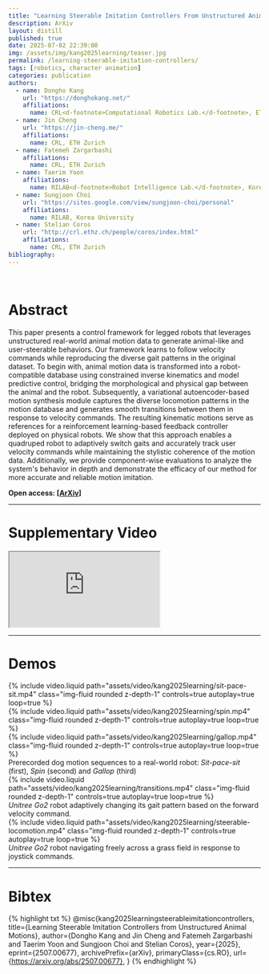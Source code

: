 ```yaml
---
title: "Learning Steerable Imitation Controllers From Unstructured Animal Motions"
description: ArXiv
layout: distill
published: true
date: 2025-07-02 22:39:00
img: /assets/img/kang2025learning/teaser.jpg
permalink: /learning-steerable-imitation-controllers/
tags: [robotics, character animation]
categories: publication
authors:
  - name: Dongho Kang
    url: "https://donghokang.net/"
    affiliations:
      name: CRL<d-footnote>Computational Robotics Lab.</d-footnote>, ETH Zurich
  - name: Jin Cheng
    url: "https://jin-cheng.me/"
    affiliations:
      name: CRL, ETH Zurich
  - name: Fatemeh Zargarbashi
    affiliations:
      name: CRL, ETH Zurich
  - name: Taerim Yoon
    affiliations:
      name: RILAB<d-footnote>Robot Intelligence Lab.</d-footnote>, Korea University
  - name: Sungjoon Choi
    url: "https://sites.google.com/view/sungjoon-choi/personal"
    affiliations:
      name: RILAB, Korea University
  - name: Stelian Coros
    url: "http://crl.ethz.ch/people/coros/index.html"
    affiliations:
      name: CRL, ETH Zurich
bibliography:
---
```


<div class="row">
  <div class="col-sm mt-3 mt-md-0">
      <img class="img-fluid" src="{{ '/assets/img/kang2025learning/teaser.jpg' | relative_url }}" alt="" title="teaser"/>
  </div>
</div>

<br> 

# Abstract

This paper presents a control framework for legged robots that leverages unstructured real-world animal motion data to generate animal-like and user-steerable behaviors. Our framework learns to follow velocity commands while reproducing the diverse gait patterns in the original dataset. To begin with, animal motion data is transformed into a robot-compatible database using constrained inverse kinematics and model predictive control, bridging the morphological and physical gap between the animal and the robot. Subsequently, a variational autoencoder-based motion synthesis module captures the diverse locomotion patterns in the motion database and generates smooth transitions between them in response to velocity commands. The resulting kinematic motions serve as references for a reinforcement learning-based feedback controller deployed on physical robots. We show that this approach enables a quadruped robot to adaptively switch gaits and accurately track user velocity commands while maintaining the stylistic coherence of the motion data. Additionally, we provide component-wise evaluations to analyze the system's behavior in depth and demonstrate the efficacy of our method for more accurate and reliable motion imitation.

**Open access: [[ArXiv](https://arxiv.org/abs/2507.00677)]**

-----

# Supplementary Video

<div class="embed-responsive embed-responsive-16by9">
  <iframe class="embed-responsive-item" src="https://www.youtube.com/embed/DukyUGNYf5A" allowfullscreen></iframe>
</div>  

-----

# Demos

<div class="row mt-3">
    <div class="col-sm mt-3 mt-md-0">
        {% include video.liquid path="assets/video/kang2025learning/sit-pace-sit.mp4" class="img-fluid rounded z-depth-1" controls=true autoplay=true loop=true %}
    </div>
    <div class="col-sm mt-3 mt-md-0">
        {% include video.liquid path="assets/video/kang2025learning/spin.mp4" class="img-fluid rounded z-depth-1" controls=true autoplay=true loop=true %}
    </div>
    <div class="col-sm mt-3 mt-md-0">
        {% include video.liquid path="assets/video/kang2025learning/gallop.mp4" class="img-fluid rounded z-depth-1" controls=true autoplay=true loop=true  %}
    </div>
</div>
<div class="caption">
    Prerecorded dog motion sequences to a real-world robot: <i>Sit-pace-sit</i> (first), <i>Spin</i> (second) and <i>Gallop</i> (third)
</div>

<div class="row mt-3">
    <div class="col-sm mt-3 mt-md-0">
        {% include video.liquid path="assets/video/kang2025learning/transitions.mp4" class="img-fluid rounded z-depth-1" controls=true autoplay=true loop=true %}
    </div>
</div>
<div class="caption">
    <i>Unitree Go2</i> robot adaptively changing its gait pattern based on the forward velocity command.
</div>

<div class="row mt-3">
    <div class="col-sm mt-3 mt-md-0">
        {% include video.liquid path="assets/video/kang2025learning/steerable-locomotion.mp4" class="img-fluid rounded z-depth-1" controls=true autoplay=true loop=true %}
    </div>
</div>
<div class="caption">
    <i>Unitree Go2</i> robot navigating freely across a grass field in response to joystick commands.
</div>

-----

# Bibtex

{% highlight txt %}
@misc{kang2025learningsteerableimitationcontrollers,
  title={Learning Steerable Imitation Controllers from Unstructured Animal Motions}, 
  author={Dongho Kang and Jin Cheng and Fatemeh Zargarbashi and Taerim Yoon and Sungjoon Choi and Stelian Coros},
  year={2025},
  eprint={2507.00677},
  archivePrefix={arXiv},
  primaryClass={cs.RO},
  url={https://arxiv.org/abs/2507.00677}, 
}
{% endhighlight %}

<!-- -----

# Acknowledgment

We would like to thank Lenart Treven and Flavio De Vincenti for their feedback on this work. 

This project has received funding from the Swiss National Science Foundation under NCCR Automation, grant agreement 51NF40 180545, the European Research Council (ERC) under the European Union’s Horizon 2020 research and innovation programme, grant agreement No. 866480, and the Microsoft Swiss Joint Research Center.  -->